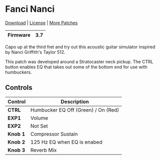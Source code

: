 # Fanci Nanci

[Download](https://github.com/markfeit/ampero/raw/master/patches/Fanci-Nanci.prst) | [License](README.md#License) | [More Patches](https://github.com/markfeit/ampero/tree/master/patches)

| Firmware | 3.7 |
|----------|-----|

Capo up at the third fret and try out this acoustic guitar simulator
inspired by Nanci Griffith's Taylor 512.

This patch was developed around a Stratocaster neck pickup.  The CTRL
button enables EQ that takes out some of the bottom end for use with
humbuckers.


## Controls

| Control | Description |
| ------- | ----------- |
| **CTRL** | Humbucker EQ Off (Green) / On (Red) |
| **EXP1** | Volume |
| **EXP2** | Not Set |
| **Knob 1** | Compressor Sustain |
| **Knob 2** | 125 Hz EQ when EQ is enabed |
| **Knob 3** | Reverb Mix |
